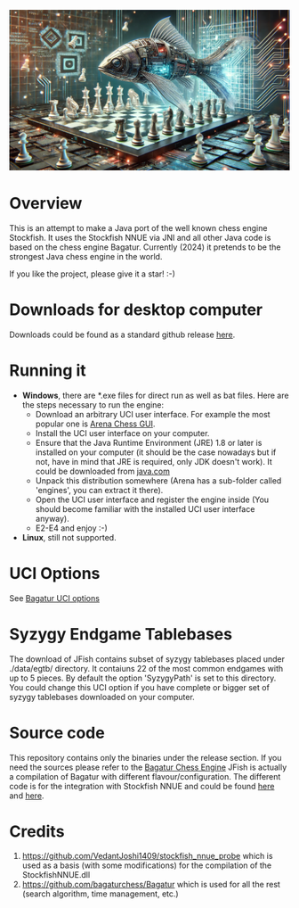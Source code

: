 ![JFish logo](JFish.jpg)

# Overview

This is an attempt to make a Java port of the well known chess engine Stockfish.
It uses the Stockfish NNUE via JNI and all other Java code is based on the chess engine Bagatur.
Currently (2024) it pretends to be the strongest Java chess engine in the world.

If you like the project, please give it a star! :-)

# Downloads for desktop computer

Downloads could be found as a standard github release <a href="https://github.com/bagaturchess/JFish/releases">here</a>.

# Running it

* **Windows**, there are *.exe files for direct run as well as bat files. Here are the steps necessary to run the engine:
  * Download an arbitrary UCI user interface. For example the most popular one is <a href="http://www.playwitharena.com/">Arena Chess GUI</a>.
  * Install the UCI user interface on your computer.
  * Ensure that the Java Runtime Environment (JRE) 1.8 or later is installed on your computer (it should be the case nowadays but if not, have in mind that JRE is required, only JDK doesn't work). It could be downloaded from <a href="https://java.com/">java.com</a>
  * Unpack this distribution somewhere (Arena has a sub-folder called 'engines', you can extract it there).
  * Open the UCI user interface and register the engine inside (You should become familiar with the installed UCI user interface anyway).
  * E2-E4 and enjoy :-)
* **Linux**, still not supported.

# UCI Options

See [Bagatur UCI options](https://github.com/bagaturchess/Bagatur#UCI-Options)

# Syzygy Endgame Tablebases

The download of JFish contains subset of syzygy tablebases placed under ./data/egtb/ directory. It contaiuns 22 of the most common endgames with up to 5 pieces. By default the option 'SyzygyPath' is set to this directory. You could change this UCI option if you have complete or bigger set of syzygy tablebases downloaded on your computer.

# Source code
This repository contains only the binaries under the release section.
If you need the sources please refer to the <a href="https://github.com/bagaturchess/Bagatur">Bagatur Chess Engine</a>
JFish is actually a compilation of Bagatur with different flavour/configuration.
The different code is for the integration with Stockfish NNUE and could be found
<a href="https://github.com/bagaturchess/Bagatur/tree/master/NNUE/src/bagaturchess/nnue_v5">here</a>
and <a href="https://github.com/bagaturchess/Bagatur/tree/master/LearningImpl/src/bagaturchess/deeplearning/impl_nnue_v2b">here</a>.

# Credits

1. https://github.com/VedantJoshi1409/stockfish_nnue_probe which is used as a basis (with some modifications) for the compilation of the StockfishNNUE.dll
2. https://github.com/bagaturchess/Bagatur which is used for all the rest (search algorithm, time management, etc.)

